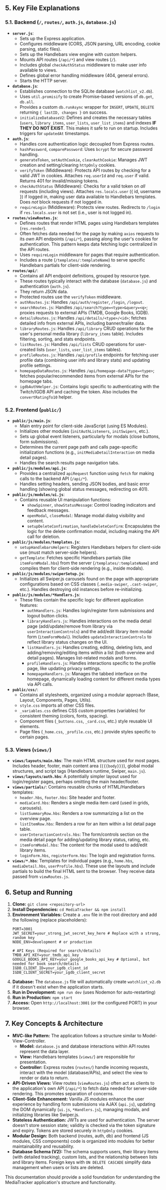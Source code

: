 
## 5. Key File Explanations

### 5.1. Backend (`/`, `routes/`, `auth.js`, `database.js`)

*   **`server.js`**:
    *   Sets up the Express application.
    *   Configures middleware (CORS, JSON parsing, URL encoding, cookie parsing, static files).
    *   Sets up the Handlebars view engine with custom helpers.
    *   Mounts API routes (`/api/*`) and view routes (`/`).
    *   Includes global `checkAuthStatus` middleware to make user info available to views.
    *   Defines global error handling middleware (404, general errors).
    *   Starts the HTTP server.
*   **`database.js`**:
    *   Establishes connection to the SQLite database (`watchlist_v2.db`).
    *   Uses `util.promisify` to create Promise-based versions of `db.get`, `db.all`.
    *   Provides a custom `db.runAsync` wrapper for `INSERT`, `UPDATE`, `DELETE` returning `{ lastID, changes }` on success.
    *   `initializeDatabaseV2`: Defines and creates the necessary tables (`users`, `library_items`, `user_lists`, `user_list_items`) and indexes **IF THEY DO NOT EXIST**. This makes it safe to run on startup. Includes triggers for `updatedAt` timestamps.
*   **`auth.js`**:
    *   Handles core authentication logic decoupled from Express routes.
    *   `hashPassword`, `comparePassword`: Uses `bcrypt` for secure password handling.
    *   `generateToken`, `setAuthCookie`, `clearAuthCookie`: Manages JWT creation and setting/clearing `httpOnly` cookies.
    *   `verifyToken` (Middleware): Protects API routes by checking for a valid JWT in cookies. Attaches `req.userId` and `req.user` if valid. Returns 401 for invalid/missing tokens.
    *   `checkAuthStatus` (Middleware): Checks for a valid token on *all* requests (including views). Attaches `res.locals.user` ({ id, username }) if logged in, making user data available to Handlebars templates. Does *not* block requests if not logged in.
    *   `requireLogin` (Middleware): Protects view routes. Redirects to `/login` if `res.locals.user` is not set (i.e., user is not logged in).
*   **`routes/viewRoutes.js`**:
    *   Defines routes that render HTML pages using Handlebars templates (`res.render`).
    *   Often fetches data needed for the page by making `axios` requests to its *own* API endpoints (`/api/*`), passing along the user's cookies for authentication. This pattern keeps data fetching logic centralized in the API routes.
    *   Uses `requireLogin` middleware for pages that require authentication.
    *   Includes a route (`/templates/:templateName`) to serve specific Handlebars partials for client-side rendering.
*   **`routes/api/`**:
    *   Contains all API endpoint definitions, grouped by resource type.
    *   These routes typically interact with the database (`database.js`) and authentication (`auth.js`).
    *   They return JSON data.
    *   Protected routes use the `verifyToken` middleware.
    *   `authRoutes.js`: Handles `/api/auth/register`, `/login`, `/logout`.
    *   `searchRoutes.js`: Handles `/api/search?type=<type>&query=<q>`; proxies requests to external APIs (TMDB, Google Books, IGDB).
    *   `detailsRoutes.js`: Handles `/api/details/<type>/<id>`; fetches detailed info from external APIs, including banner/trailer data.
    *   `libraryRoutes.js`: Handles `/api/library` CRUD operations for the user's personal media library (`library_items` table). Includes filtering, sorting, and stats endpoints.
    *   `listRoutes.js`: Handles `/api/lists` CRUD operations for user-created lists (`user_lists`, `user_list_items` tables).
    *   `profileRoutes.js`: Handles `/api/profile` endpoints for fetching user profile data (combining user info and library stats) and updating profile settings.
    *   `homepageDataRoutes.js`: Handles `/api/homepage-data?type=<type>`; fetches popular/recommended items from external APIs for the homepage tabs.
    *   `igdbAuthHelper.js`: Contains logic specific to authenticating with the Twitch/IGDB API and caching the token. Also includes the `convertRatingTo10` helper.

### 5.2. Frontend (`public/`)

*   **`public/js/main.js`**:
    *   Main entry point for client-side JavaScript (using ES Modules).
    *   Initializes other modules (`initAuthListeners`, `initSwipers`, etc.).
    *   Sets up global event listeners, particularly for modals (close buttons, form submissions).
    *   Determines the current page path and calls page-specific initialization functions (e.g., `initMediaDetailInteraction` on media detail pages).
    *   Handles the search results page navigation tabs.
*   **`public/js/modules/api.js`**:
    *   Provides a centralized `apiRequest` function using `fetch` for making calls to the backend API (`/api/*`).
    *   Handles setting headers, sending JSON bodies, and basic error handling (showing global status messages, redirecting on 401).
*   **`public/js/modules/ui.js`**:
    *   Contains reusable UI manipulation functions:
        *   `showSpinner`, `showStatusMessage`: Control loading indicators and feedback messages.
        *   `openModal`, `closeModal`: Manage modal dialog visibility and content.
        *   `setupDeleteConfirmation`, `handleDeleteConfirm`: Encapsulates the logic for the delete confirmation modal, including making the API call for deletion.
*   **`public/js/modules/templates.js`**:
    *   `setupHandlebarsHelpers`: Registers Handlebars helpers for client-side use (must match server-side helpers).
    *   `getTemplate`: Fetches specific Handlebars partials (like `itemFormModal.hbs`) from the server (`/templates/:templateName`) and compiles them for client-side rendering (e.g., inside modals).
*   **`public/js/modules/swiperSetup.js`**:
    *   Initializes all Swiper.js carousels found on the page with appropriate configurations based on CSS classes (`.media-swiper`, `.cast-swiper`, etc.). Handles destroying old instances before re-initializing.
*   **`public/js/modules/*Handlers.js`**:
    *   These files contain the specific logic for different application features:
        *   `authHandlers.js`: Handles login/register form submissions and logout button clicks.
        *   `libraryHandlers.js`: Handles interactions on the media detail page (add/update/remove from library via `userInteractionControls`) and the add/edit library item modal form (`itemFormModal`). Includes `updateInteractionControls` to reflect library status changes on the UI.
        *   `listHandlers.js`: Handles creating, editing, deleting lists, and adding/removing/editing items within a list (both overview and detail pages). Manages list-related modals and forms.
        *   `profileHandlers.js`: Handles interactions specific to the profile page, like updating privacy settings.
        *   `homepageHandlers.js`: Manages the tabbed interface on the homepage, dynamically loading content for different media types via API calls.
*   **`public/css/`**:
    *   Contains all stylesheets, organized using a modular approach (Base, Layout, Components, Pages, Utils).
    *   `style.css` imports all other CSS files.
    *   `_variables.css` defines CSS custom properties (variables) for consistent theming (colors, fonts, spacing).
    *   Component files (`_buttons.css`, `_card.css`, etc.) style reusable UI elements.
    *   Page files (`_home.css`, `_profile.css`, etc.) provide styles specific to certain pages.

### 5.3. Views (`views/`)

*   **`views/layouts/main.hbs`**: The main HTML structure used for most pages. Includes header, footer, main content area (`{{{body}}}`), global modal structures, and script tags (Handlebars runtime, Swiper, `main.js`).
*   **`views/layouts/auth.hbs`**: A potentially simpler layout used for login/register pages, perhaps omitting the main header/footer.
*   **`views/partials/`**: Contains reusable chunks of HTML/Handlebars templates:
    *   `header.hbs`, `footer.hbs`: Site header and footer.
    *   `mediaCard.hbs`: Renders a single media item card (used in grids, carousels).
    *   `listSummaryRow.hbs`: Renders a row summarizing a list on the overview page.
    *   `listItemRow.hbs`: Renders a row for an item within a list detail page table.
    *   `userInteractionControls.hbs`: The form/controls section on the media detail page for adding/updating library status, rating, etc.
    *   `itemFormModal.hbs`: The content for the modal used to add/edit library items.
    *   `loginForm.hbs`, `registerForm.hbs`: The login and registration forms.
*   **`views/*.hbs`**: Templates for individual pages (e.g., `home.hbs`, `mediaDetail.hbs`, `userProfile.hbs`). These use the layouts and include partials to build the final HTML sent to the browser. They receive data passed from `viewRoutes.js`.

## 6. Setup and Running

1.  **Clone:** `git clone <repository-url>`
2.  **Install Dependencies:** `cd MediaTracker && npm install`
3.  **Environment Variables:** Create a `.env` file in the root directory and add the following (replace placeholders):
    ```dotenv
    PORT=3001
    JWT_SECRET=your_strong_jwt_secret_key_here # Replace with a strong, random key
    NODE_ENV=development # or production

    # API Keys (Required for search/details)
    TMDB_API_KEY=your_tmdb_api_key
    GOOGLE_BOOKS_API_KEY=your_google_books_api_key # Optional, but needed for book search/details
    IGDB_CLIENT_ID=your_igdb_client_id
    IGDB_CLIENT_SECRET=your_igdb_client_secret
    ```
4.  **Database:** The `database.js` file will automatically create `watchlist_v2.db` if it doesn't exist when the application starts.
5.  **Run in Development:** `npm run dev` (uses Nodemon for auto-restarting)
6.  **Run in Production:** `npm start`
7.  **Access:** Open `http://localhost:3001` (or the configured PORT) in your browser.

## 7. Key Concepts & Architecture

*   **MVC-like Pattern:** The application follows a structure similar to Model-View-Controller.
    *   **Model:** `database.js` and database interactions within API routes represent the data layer.
    *   **View:** Handlebars templates (`views/`) are responsible for presentation.
    *   **Controller:** Express routes (`routes/`) handle incoming requests, interact with the model (database/APIs), and select the view to render or data to return.
*   **API-Driven Views:** View routes (`viewRoutes.js`) often act as clients to the application's own API (`/api/*`) to fetch data needed for server-side rendering. This promotes separation of concerns.
*   **Client-Side Enhancement:** Vanilla JS modules enhance the user experience by handling form submissions via AJAX (`api.js`), updating the DOM dynamically (`ui.js`, `*Handlers.js`), managing modals, and initializing libraries like Swiper.js.
*   **Stateless Authentication:** JWTs are used for authentication. The server doesn't store session state; validity is checked via the token signature and expiry. Tokens are stored securely in `httpOnly` cookies.
*   **Modular Design:** Both backend (routes, auth, db) and frontend (JS modules, CSS components) code is organized into modules for better maintainability and reusability.
*   **Database Schema (V2):** The schema supports users, their library items (with detailed tracking), custom lists, and the relationship between lists and library items. Foreign keys with `ON DELETE CASCADE` simplify data management when users or lists are deleted.

This documentation should provide a solid foundation for understanding the MediaTracker application's structure and functionality.
